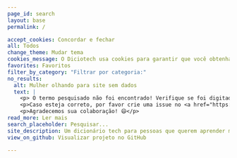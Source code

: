```yaml
---
page_id: search
layout: base
permalink: /

accept_cookies: Concordar e fechar
all: Todos
change_theme: Mudar tema
cookies_message: O Diciotech usa cookies para garantir que você obtenha uma melhor experiência. Desativar os cookies do site pode prejudicar a funcionalidade de alguns recursos e ao continuar usando, você concorda com a nossa Política de Cookies.
favorites: Favoritos
filter_by_category: "Filtrar por categoria:"
no_results:
  alt: Mulher olhando para site sem dados
  text: |
    <p> O termo pesquisado não foi encontrado! Verifique se foi digitado corretamente.</p>
    <p>Caso esteja correto, por favor crie uma issue no <a href="https://github.com/levxyca/diciotech/issues">repositório</a> para que esse termo possa ser adicionado ao Diciotech.</p>
    <p>Agradecemos sua colaboração! 😄</p>
read_more: Ler mais
search_placeholder: Pesquisar...
site_description: Um dicionário tech para pessoas que querem aprender mais sobre termos técnicos dentro da tecnologia!
view_on_github: Visualizar projeto no GitHub

---
```

